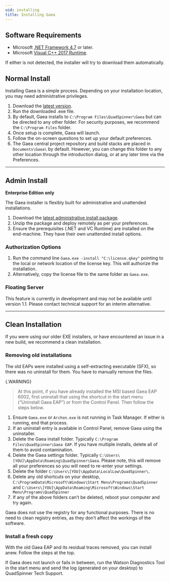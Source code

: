 ```yaml
---
uid: installing
title: Installing Gaea
---
```


## Software Requirements
- Microsoft [.NET Framework 4.7](https://support.microsoft.com/en-us/help/3186497/the-net-framework-4-7-offline-installer-for-windows) or later.
- Microsoft [Visual C++ 2017 Runtime](https://aka.ms/vs/15/release/vc_redist.x64.exe).

If either is not detected, the installer will try to download them automatically.

## Normal Install
Installing Gaea is a simple process. Depending on your installation location, you may need administrative privileges.

1. Download the [latest version](http://quadspinner.com/gaea/download).
2. Run the downloaded .exe file.
3. By default, Gaea installs to `C:\Program Files\QuadSpinner\Gaea` but can be directed to any other folder. For security purposes, we recommend the `C:\Program Files` folder.
4. Once setup is complete, Gaea will launch.
5. Follow the on-screen questions to set up your default preferences.
6. The Gaea central project repository and build stacks are placed in `Documents\Gaea\` by default. However, you can change this folder to any other location through the introduction dialog, or at any later time via the Preferences.

---

## Admin Install
**Enterprise Edition only**

The Gaea installer is flexibly built for administrative and unattended installations.

1. Download the [latest administrative install package](http://quadspinner.com/gaea/download).
2. Unzip the package and deploy remotely as per your preferences.
3. Ensure the prerequisites (.NET and VC Runtime) are installed on the end-machine. They have their own unattended install options.

### Authorization Options
1. Run the command line `Gaea.exe -install "C:\license.qkey"` pointing to the local or network location of the license key. This will authorize the installation.
2. Alternatively, copy the license file to the same folder as `Gaea.exe`.

### Floating Server
This feature is currently in development and may not be available until version 1.1. Please contact technical support for an interim alternative.

---

## Clean Installation

If you were using our older EXE installers, or have encountered an issue in a new build, we recommend a clean installation.

### Removing old installations
The old EAPs were installed using a self-extracting executable (SFX), so there was no uninstall for them. You have to manually remove the files.

{.WARNING} 
> At this point, if you have already installed the MSI based Gaea EAP 6002, first uninstall that using the shortcut in the start menu (“Uninstall Gaea EAP”) or from the Control Panel. Then follow the steps below.

1. Ensure `Gaea.exe` or `Archon.exe` is not running in Task Manager. If either is running, end that process.
2. If an uninstall entry is available in Control Panel, remove Gaea using the uninstaller.
3. Delete the Gaea install folder. Typically `C:\Program Files\QuadSpinner\Gaea EAP`. If you have multiple installs, delete all of them to avoid contamination.
4. Delete the Gaea settings folder. Typically `C:\Users\[YOU]\AppData\Roaming\QuadSpinner\Gaea`. Please note, this will remove all your preferences so you will need to re-enter your settings.
5. Delete the folder `C:\Users\[YOU]\AppData\LocalLow\QuadSpinner\`.
6. Delete any old shortcuts on your desktop, `C:\ProgramData\Microsoft\Windows\Start Menu\Programs\QuadSpinner` and `C:\Users\[YOU]\AppData\Roaming\Microsoft\Windows\Start Menu\Programs\QuadSpinner`
7. If any of the above folders can’t be deleted, reboot your computer and try again.

Gaea does not use the registry for any functional purposes. There is no need to clean registry entries, as they don’t affect the workings of the software.

### Install a fresh copy

With the old Gaea EAP and its residual traces removed, you can install anew. Follow the steps at the top.

If Gaea does not launch or fails in between, run the Watson Diagnostics Tool in the start menu and send the log (generated on your desktop) to QuadSpinner Tech Support.
